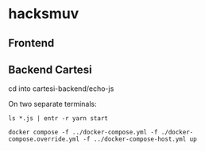 # hacksmuv

## Frontend

## Backend Cartesi




cd into cartesi-backend/echo-js

On two separate terminals:

```ls *.js | entr -r yarn start```

```docker compose -f ../docker-compose.yml -f ./docker-compose.override.yml -f ../docker-compose-host.yml up```